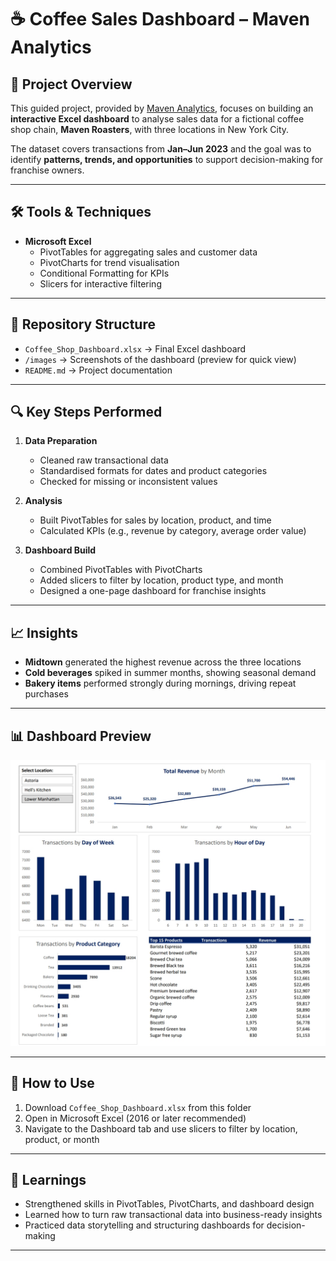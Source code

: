 # ☕ Coffee Sales Dashboard – Maven Analytics

## 📌 Project Overview
This guided project, provided by [Maven Analytics](https://mavenanalytics.io/), focuses on building an **interactive Excel dashboard** to analyse sales data for a fictional coffee shop chain, **Maven Roasters**, with three locations in New York City.  

The dataset covers transactions from **Jan–Jun 2023** and the goal was to identify **patterns, trends, and opportunities** to support decision-making for franchise owners.

---

## 🛠️ Tools & Techniques
- **Microsoft Excel**
  - PivotTables for aggregating sales and customer data  
  - PivotCharts for trend visualisation  
  - Conditional Formatting for KPIs  
  - Slicers for interactive filtering  

---

## 📂 Repository Structure
- `Coffee_Shop_Dashboard.xlsx` → Final Excel dashboard  
- `/images` → Screenshots of the dashboard (preview for quick view)  
- `README.md` → Project documentation  

---

## 🔍 Key Steps Performed
1. **Data Preparation**
   - Cleaned raw transactional data  
   - Standardised formats for dates and product categories  
   - Checked for missing or inconsistent values  

2. **Analysis**
   - Built PivotTables for sales by location, product, and time  
   - Calculated KPIs (e.g., revenue by category, average order value)  

3. **Dashboard Build**
   - Combined PivotTables with PivotCharts  
   - Added slicers to filter by location, product type, and month  
   - Designed a one-page dashboard for franchise insights  

---

## 📈 Insights
- **Midtown** generated the highest revenue across the three locations  
- **Cold beverages** spiked in summer months, showing seasonal demand  
- **Bakery items** performed strongly during mornings, driving repeat purchases  

---

## 📊 Dashboard Preview
![Coffee Shop Dashboard](images/Coffee_Sales_Dashboard.jpg)

---

## 🚀 How to Use
1. Download `Coffee_Shop_Dashboard.xlsx` from this folder  
2. Open in Microsoft Excel (2016 or later recommended)  
3. Navigate to the Dashboard tab and use slicers to filter by location, product, or month  

---

## 📌 Learnings
- Strengthened skills in PivotTables, PivotCharts, and dashboard design  
- Learned how to turn raw transactional data into business-ready insights  
- Practiced data storytelling and structuring dashboards for decision-making  

---
